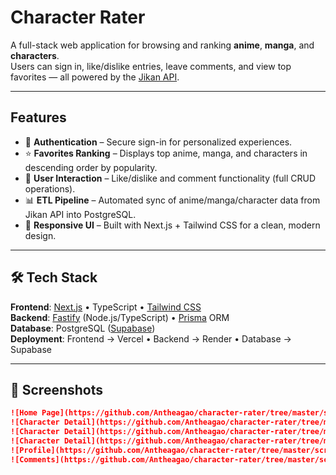 # Character Rater

A full-stack web application for browsing and ranking **anime**, **manga**, and **characters**.  
Users can sign in, like/dislike entries, leave comments, and view top favorites — all powered by the [Jikan API](https://jikan.moe/).

---

## Features
- 🔑 **Authentication** – Secure sign-in for personalized experiences.  
- ⭐ **Favorites Ranking** – Displays top anime, manga, and characters in descending order by popularity.  
- 💬 **User Interaction** – Like/dislike and comment functionality (full CRUD operations).  
- 📊 **ETL Pipeline** – Automated sync of anime/manga/character data from Jikan API into PostgreSQL.  
- 📱 **Responsive UI** – Built with Next.js + Tailwind CSS for a clean, modern design.  

---

## 🛠️ Tech Stack
**Frontend**: [Next.js](https://nextjs.org/) • TypeScript • [Tailwind CSS](https://tailwindcss.com/)  
**Backend**: [Fastify](https://fastify.dev/) (Node.js/TypeScript) • [Prisma](https://www.prisma.io/) ORM  
**Database**: PostgreSQL ([Supabase](https://supabase.com/))  
**Deployment**: Frontend → Vercel • Backend → Render • Database → Supabase  

---

## 📸 Screenshots


```markdown
![Home Page](https://github.com/Antheagao/character-rater/tree/master/screenshots/character-rater-ss-1.png)
![Character Detail](https://github.com/Antheagao/character-rater/tree/master/screenshots/character-rater-ss-2.png)
![Character Detail](https://github.com/Antheagao/character-rater/tree/master/screenshots/character-rater-ss-3.png)
![Character Detail](https://github.com/Antheagao/character-rater/tree/master/screenshots/character-rater-ss-4.png)
![Profile](https://github.com/Antheagao/character-rater/tree/master/screenshots/character-rater-ss-5.png)
![Comments](https://github.com/Antheagao/character-rater/tree/master/screenshots/character-rater-ss-6.png)




